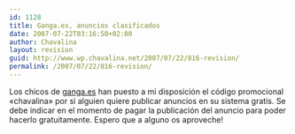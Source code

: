 ```yaml
---
id: 1128
title: Ganga.es, anuncios clasificados
date: 2007-07-22T03:16:50+02:00
author: Chavalina
layout: revision
guid: http://www.wp.chavalina.net/2007/07/22/816-revision/
permalink: /2007/07/22/816-revision/
---
```

Los chicos de <a href="http://ganga.es/" target="_blank">ganga.es</a> han puesto a mi disposici&oacute;n el c&oacute;digo promocional «chavalina» por si alguien quiere publicar anuncios en su sistema gratis. Se debe indicar en el momento de pagar la publicaci&oacute;n del anuncio para poder hacerlo gratuitamente. Espero que a alguno os aproveche!